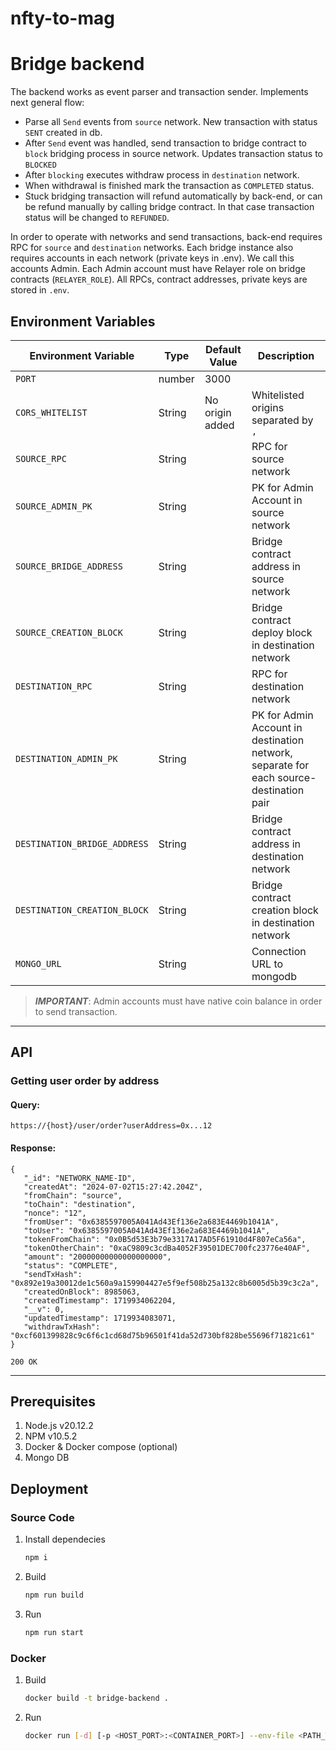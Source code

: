# nfty-to-mag
# Bridge backend

The backend works as event parser and transaction sender. Implements next general flow:
- Parse all `Send` events from `source` network. New transaction with status `SENT` created in db.
- After `Send` event was handled, send transaction to bridge contract to `block` bridging process in source network. 
Updates transaction status to `BLOCKED`
- After `blocking` executes withdraw process in `destination` network.
- When withdrawal is finished mark the transaction as `COMPLETED` status.
- Stuck bridging transaction will refund automatically by back-end, or can be refund manually by calling bridge contract.
In that case transaction status will be changed to `REFUNDED`.

In order to operate with networks and send transactions, back-end requires RPC for `source` and `destination` networks.
Each bridge instance also requires accounts in each network (private keys in .env). We call this accounts Admin.
Each Admin account must have Relayer role on bridge contracts (`RELAYER_ROLE`).
All RPCs, contract addresses, private keys are stored in `.env`.

## Environment Variables
| Environment Variable         | Type   | Default Value   | Description                                           |
|------------------------------|--------|-----------------|-------------------------------------------------------|
| `PORT`                       | number | 3000            |                                                       |
| `CORS_WHITELIST`             | String | No origin added | Whitelisted origins separated by `,`                  |
| `SOURCE_RPC`                 | String |                 | RPC for source network                                |
| `SOURCE_ADMIN_PK`            | String |                 | PK for Admin Account in source network                |
| `SOURCE_BRIDGE_ADDRESS`      | String |                 | Bridge contract address in source network             |
| `SOURCE_CREATION_BLOCK`      | String |                 | Bridge contract deploy block in destination network   |
| `DESTINATION_RPC`            | String |                 | RPC for destination network                           |
| `DESTINATION_ADMIN_PK`       | String |                 | PK for Admin Account in destination network, separate for each source-destination pair |
| `DESTINATION_BRIDGE_ADDRESS` | String |                 | Bridge contract address in destination network        |
| `DESTINATION_CREATION_BLOCK` | String |                 | Bridge contract creation block in destination network |
| `MONGO_URL`                  | String |                 | Connection URL to mongodb                             | 

> **_IMPORTANT_**: Admin accounts must have native coin balance in order to send transaction.

---

## API

### Getting user order by address

#### Query:

```
https://{host}/user/order?userAddress=0x...12
```

#### Response:

```json5
{
   "_id": "NETWORK_NAME-ID",
   "createdAt": "2024-07-02T15:27:42.204Z",
   "fromChain": "source",
   "toChain": "destination",
   "nonce": "12",
   "fromUser": "0x6385597005A041Ad43Ef136e2a683E4469b1041A",
   "toUser": "0x6385597005A041Ad43Ef136e2a683E4469b1041A",
   "tokenFromChain": "0x0B5d53E3b79e3317A17AD5F61910d4F807eCa56a",
   "tokenOtherChain": "0xaC9809c3cdBa4052F39501DEC700fc23776e40AF",
   "amount": "20000000000000000000",
   "status": "COMPLETE",
   "sendTxHash": "0x892e19a30012de1c560a9a159904427e5f9ef508b25a132c8b6005d5b39c3c2a",
   "createdOnBlock": 8985063,
   "createdTimestamp": 1719934062204,
   "__v": 0,
   "updatedTimestamp": 1719934083071,
   "withdrawTxHash": "0xcf601399828c9c6f6c1cd68d75b96501f41da52d730bf828be55696f71821c61"
}

200 OK
```


---

## Prerequisites

1. Node.js v20.12.2
2. NPM v10.5.2
3. Docker & Docker compose (optional)
4. Mongo DB

## Deployment

### Source Code

1. Install dependecies

   ```bash
   npm i
   
   ```
2. Build

   ```bash 
   npm run build
   ```
3. Run

   ```bash
   npm run start
   ```

### Docker

1. Build
   ```bash
   docker build -t bridge-backend .
   ```
2. Run
   ```bash
   docker run [-d] [-p <HOST_PORT>:<CONTAINER_PORT>] --env-file <PATH_TO_ENV_FILE> bridge-backend
   ```
